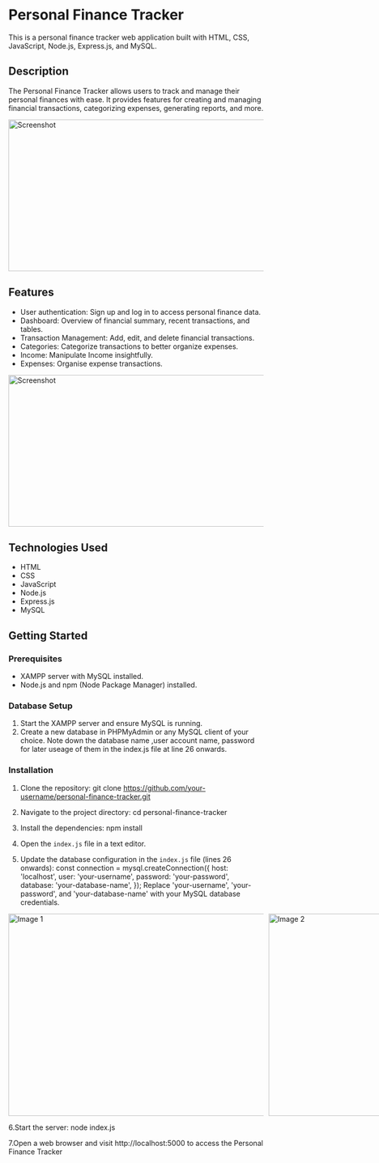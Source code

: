 # Personal Finance Tracker

This is a personal finance tracker web application built with HTML, CSS, JavaScript, Node.js, Express.js, and MySQL.

## Description

The Personal Finance Tracker allows users to track and manage their personal finances with ease. It provides features for creating and managing financial transactions, categorizing expenses, generating reports, and more.

<img src="https://github.com/deepa-priyanka/PersonalFinanceTracker/assets/113755332/5d7cb1f5-5178-4f53-95d9-038cb9c2cfb3" alt="Screenshot" width="550" height="300" />

## Features

- User authentication: Sign up and log in to access personal finance data.
- Dashboard: Overview of financial summary, recent transactions, and tables.
- Transaction Management: Add, edit, and delete financial transactions.
- Categories: Categorize transactions to better organize expenses.
- Income: Manipulate Income insightfully.
- Expenses: Organise expense transactions.

<img src="https://github.com/deepa-priyanka/PersonalFinanceTracker/assets/113755332/60872ccb-617c-46be-ad23-54ab964c01aa" alt="Screenshot" width="550" height="300" />

## Technologies Used

- HTML
- CSS
- JavaScript
- Node.js
- Express.js
- MySQL

## Getting Started

### Prerequisites

- XAMPP server with MySQL installed.
- Node.js and npm (Node Package Manager) installed.

### Database Setup

1. Start the XAMPP server and ensure MySQL is running.
2. Create a new database in PHPMyAdmin or any MySQL client of your choice. Note down the database name ,user account name, password for later useage of them in the index.js file at line 26 onwards.

### Installation

1. Clone the repository: git clone https://github.com/your-username/personal-finance-tracker.git
2.  Navigate to the project directory: cd personal-finance-tracker
3. Install the dependencies: npm install
4. Open the `index.js` file in a text editor.

5. Update the database configuration in the `index.js` file (lines 26 onwards):
const connection = mysql.createConnection({
    host: 'localhost',
    user: 'your-username',
    password: 'your-password',
    database: 'your-database-name',
});
Replace 'your-username', 'your-password', and 'your-database-name' with your MySQL database credentials.

<div style="display: flex;">
  <img src="https://github.com/deepa-priyanka/PersonalFinanceTracker/assets/113755332/a4ac1415-c0fa-48f0-8ebc-4dab7976c2f0" alt="Image 1" style="width: 550px; height: 400px; margin-right: 10px;">
  <img src="https://github.com/deepa-priyanka/PersonalFinanceTracker/assets/113755332/fafbc647-7a83-4dfe-ab3e-1d65305c1fdf" alt="Image 2" style="width: 550px; height: 400px;">
</div>


6.Start the server: node index.js

7.Open a web browser and visit http://localhost:5000 to access the Personal Finance Tracker






